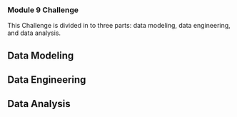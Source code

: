 ### Module 9 Challenge

This Challenge is divided in to three parts: data modeling, data engineering, and data analysis.

## Data Modeling
## Data Engineering
## Data Analysis
